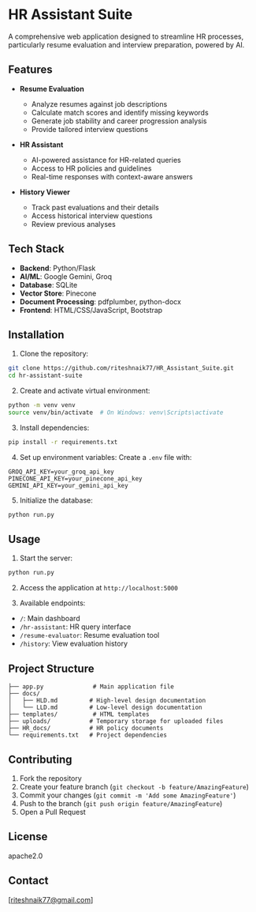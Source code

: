# HR Assistant Suite

A comprehensive web application designed to streamline HR processes, particularly resume evaluation and interview preparation, powered by AI.

## Features

- **Resume Evaluation**
  - Analyze resumes against job descriptions
  - Calculate match scores and identify missing keywords
  - Generate job stability and career progression analysis
  - Provide tailored interview questions

- **HR Assistant**
  - AI-powered assistance for HR-related queries
  - Access to HR policies and guidelines
  - Real-time responses with context-aware answers

- **History Viewer**
  - Track past evaluations and their details
  - Access historical interview questions
  - Review previous analyses

## Tech Stack

- **Backend**: Python/Flask
- **AI/ML**: Google Gemini, Groq
- **Database**: SQLite
- **Vector Store**: Pinecone
- **Document Processing**: pdfplumber, python-docx
- **Frontend**: HTML/CSS/JavaScript, Bootstrap

## Installation

1. Clone the repository:
```bash
git clone https://github.com/riteshnaik77/HR_Assistant_Suite.git
cd hr-assistant-suite
```

2. Create and activate virtual environment:
```bash
python -m venv venv
source venv/bin/activate  # On Windows: venv\Scripts\activate
```

3. Install dependencies:
```bash
pip install -r requirements.txt
```

4. Set up environment variables:
Create a `.env` file with:
```
GROQ_API_KEY=your_groq_api_key
PINECONE_API_KEY=your_pinecone_api_key
GEMINI_API_KEY=your_gemini_api_key
```

5. Initialize the database:
```bash
python run.py
```

## Usage

1. Start the server:
```bash
python run.py
```

2. Access the application at `http://localhost:5000`

3. Available endpoints:
- `/`: Main dashboard
- `/hr-assistant`: HR query interface
- `/resume-evaluator`: Resume evaluation tool
- `/history`: View evaluation history

## Project Structure

```
├── app.py              # Main application file
├── docs/              
│   ├── HLD.md         # High-level design documentation
│   └── LLD.md         # Low-level design documentation
├── templates/          # HTML templates
├── uploads/           # Temporary storage for uploaded files
├── HR_docs/           # HR policy documents
└── requirements.txt   # Project dependencies
```

## Contributing

1. Fork the repository
2. Create your feature branch (`git checkout -b feature/AmazingFeature`)
3. Commit your changes (`git commit -m 'Add some AmazingFeature'`)
4. Push to the branch (`git push origin feature/AmazingFeature`)
5. Open a Pull Request

## License

apache2.0

## Contact

[riteshnaik77@gmail.com]

